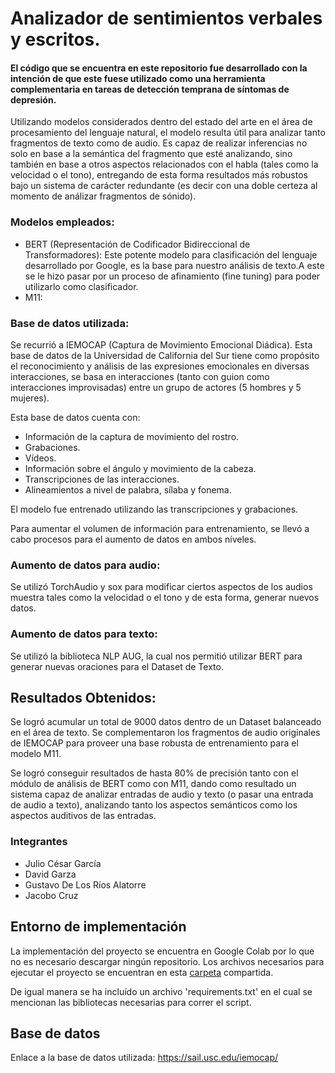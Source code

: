 # Analizador de sentimientos verbales y escritos. 

#### El código que se encuentra en este repositorio fue desarrollado con la intención de que este fuese utilizado como una herramienta complementaria en tareas de detección temprana de síntomas de depresión. 

Utilizando modelos considerados dentro del estado del arte en el área de procesamiento del lenguaje natural, el modelo resulta útil para analizar tanto fragmentos de texto como de audio. Es capaz de realizar inferencias no solo en base a la semántica del fragmento que esté analizando, sino también en base a otros aspectos relacionados con el habla (tales como la velocidad o el tono), entregando de esta forma resultados más robustos bajo un sistema de carácter redundante (es decir con una doble certeza al momento de análizar fragmentos de sónido).


### Modelos empleados:
* BERT (Representación de Codificador Bidireccional de Transformadores): Este potente modelo para clasificación del lenguaje desarrollado por Google, es la base para nuestro análisis de texto.A este se le hizo pasar por un proceso de afinamiento (fine tuning) para poder utilizarlo como clasificador. 
* M11:  

### Base de datos utilizada: 
Se recurrió a IEMOCAP (Captura de Movimiento Emocional Diádica). Esta base de datos de la Universidad de California del Sur tiene como propósito el reconocimiento y análisis de las expresiones emocionales en diversas interacciones, se basa en interacciones (tanto con guion como interacciones improvisadas) entre un grupo de actores (5 hombres y 5 mujeres).

Esta base de datos cuenta con: 
* Información de la captura de movimiento del rostro. 
* Grabaciones.
* Vídeos.
* Información sobre el ángulo y movimiento de la cabeza. 
* Transcripciones de las interacciones.
* Alineamientos a nivel de palabra, sílaba y fonema. 

El modelo fue entrenado utilizando las transcripciones y grabaciones. 

Para aumentar el volumen de información para entrenamiento, se llevó a cabo procesos para el aumento de datos en ambos níveles. 

### Aumento de datos para audio: 
Se utilizó TorchAudio y sox para modificar ciertos aspectos de los audios muestra tales como la velocidad o el tono y de esta forma, generar nuevos datos. 
### Aumento de datos para texto:
Se utilizó la biblioteca NLP AUG, la cual nos permitió utilizar BERT para generar nuevas oraciones para el Dataset de Texto. 
## Resultados Obtenidos: 
Se logró acumular un total de 9000 datos dentro de un Dataset balanceado en el área de texto. 
Se complementaron los fragmentos de audio originales de IEMOCAP para proveer una base robusta de entrenamiento para el modelo M11. 

Se logró conseguir resultados de hasta 80% de precisión tanto con el módulo de análisis de BERT como con M11, dando como resultado un sistema capaz de analizar entradas de audio y texto (o pasar una entrada de audio a texto), analizando tanto los aspectos semánticos como los aspectos auditivos de las entradas. 


### Integrantes
* Julio César García
* David Garza
* Gustavo De Los Ríos Alatorre
* Jacobo Cruz


## Entorno de implementación
La implementación del proyecto se encuentra en Google Colab por lo que no es necesario descargar ningún repositorio.
Los archivos necesarios para ejecutar el proyecto se encuentran en esta [carpeta](https://drive.google.com/drive/folders/1f7iqqmGVeLMWsZp_4v4rY02mGnyxDVS6?usp=sharing) compartida.

De igual manera se ha incluído un archivo 'requirements.txt' en el cual se mencionan las bibliotecas necesarias para correr el script. 

 

## Base de datos
Enlace a la base de datos utilizada: https://sail.usc.edu/iemocap/
